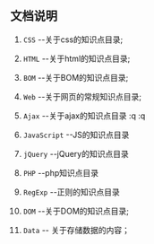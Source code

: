 ## 文档说明

1. `CSS` --关于css的知识点目录;
2. `HTML` --关于html的知识点目录;
3. `BOM` --关于BOM的知识点目录;
4. `Web` --关于网页的常规知识点目录;

1. `Ajax` --关于ajax的知识点目录
:q
:q
2. `JavaScript` --JS的知识点目录
3. `jQuery` --jQuery的知识点目录
4. `PHP` --php知识点目录
5. `RegExp` --正则的知识点目录
6. `DOM` --关于DOM的知识点目录;
7. `Data` -- 关于存储数据的内容；
